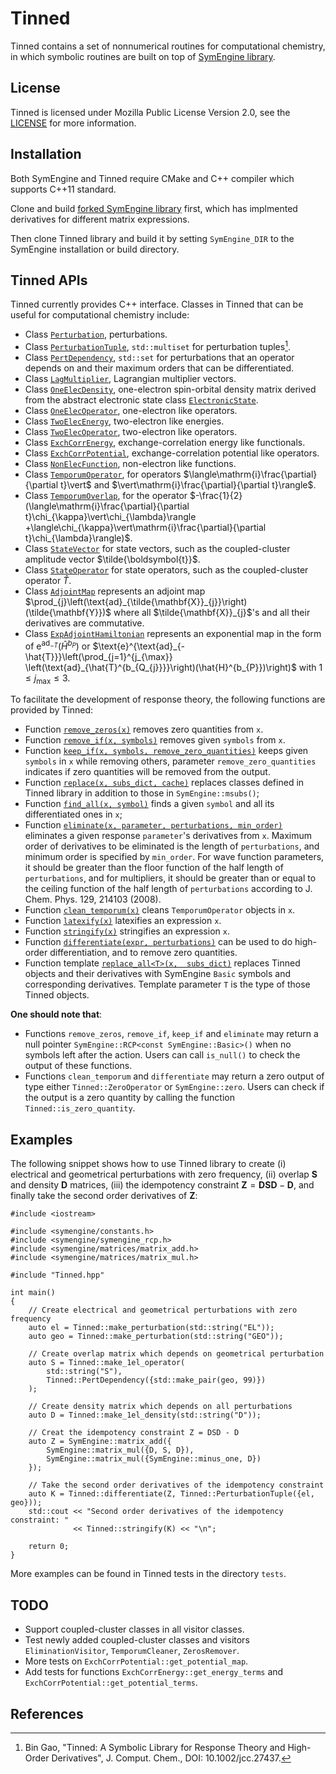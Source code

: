 # Tinned

Tinned contains a set of nonnumerical routines for computational chemistry, in
which symbolic routines are built on top of
[SymEngine library](https://github.com/symengine/symengine).

## License

Tinned is licensed under Mozilla Public License Version 2.0, see the
[LICENSE](LICENSE) for more information.

## Installation

Both SymEngine and Tinned require CMake and C++ compiler which supports C++11
standard.

Clone and build [forked SymEngine library](https://github.com/bingao/symengine)
first, which has implmented derivatives for different matrix expressions.

Then clone Tinned library and build it by setting `SymEngine_DIR` to the
SymEngine installation or build directory.

## Tinned APIs

Tinned currently provides C++ interface. Classes in Tinned that can be useful
for computational chemistry include:

* Class [`Perturbation`](include/Tinned/Perturbation.hpp), perturbations.
* Class [`PerturbationTuple`](include/Tinned/Perturbation.hpp), `std::multiset`
  for perturbation tuples[^1].
* Class [`PertDependency`](include/Tinned/PertDependency.hpp), `std::set` for
  perturbations that an operator depends on and their maximum orders that can
  be differentiated.
* Class [`LagMultiplier`](include/Tinned/LagMultiplier.hpp), Lagrangian
  multiplier vectors.
* Class [`OneElecDensity`](include/Tinned/OneElecDensity.hpp), one-electron
  spin-orbital density matrix derived from the abstract electronic state
  class [`ElectronicState`](include/Tinned/ElectronicState.hpp).
* Class [`OneElecOperator`](include/Tinned/OneElecOperator.hpp), one-electron
  like operators.
* Class [`TwoElecEnergy`](include/Tinned/TwoElecEnergy.hpp), two-electron like
  energies.
* Class [`TwoElecOperator`](include/Tinned/TwoElecOperator.hpp), two-electron
  like operators.
* Class [`ExchCorrEnergy`](include/Tinned/ExchCorrEnergy.hpp),
  exchange-correlation energy like functionals.
* Class [`ExchCorrPotential`](include/Tinned/ExchCorrPotential.hpp),
  exchange-correlation potential like operators.
* Class [`NonElecFunction`](include/Tinned/NonElecFunction.hpp), non-electron
  like functions.
* Class [`TemporumOperator`](include/Tinned/TemporumOperator.hpp), for
  operators $\langle\mathrm{i}\frac{\partial}{\partial t}\vert$ and
  $\vert\mathrm{i}\frac{\partial}{\partial t}\rangle$.
* Class [`TemporumOverlap`](include/Tinned/TemporumOverlap.hpp), for the operator
  $-\frac{1}{2}(\langle\mathrm{i}\frac{\partial}{\partial t}\chi_{\kappa}\vert\chi_{\lambda}\rangle
  +\langle\chi_{\kappa}\vert\mathrm{i}\frac{\partial}{\partial t}\chi_{\lambda}\rangle)$.
* Class [`StateVector`](include/Tinned/StateVector.hpp) for state vectors, such
  as the coupled-cluster amplitude vector $\tilde{\boldsymbol{t}}$.
* Class [`StateOperator`](include/Tinned/StateOperator.hpp) for state operators,
  such as the coupled-cluster operator $\hat{T}$.
* Class [`AdjointMap`](include/Tinned/AdjointMap.hpp) represents an adjoint map
  $\prod_{j}\left(\text{ad}_{\tilde{\mathbf{X}}_{j}}\right)(\tilde{\mathbf{Y}})$
  where all $\tilde{\mathbf{X}}_{j}$'s and all their derivatives are commutative.
* Class [`ExpAdjointHamiltonian`](include/Tinned/ExpAdjointHamiltonian.hpp)
  represents an exponential map in the form of
  $\text{e}^{\text{ad}_{-\hat{T}}}(\hat{H}^{b_{P}})$ or
  $\text{e}^{\text{ad}_{-\hat{T}}}\left(\prod_{j=1}^{j_{\max}}
    \left(\text{ad}_{\hat{T}^{b_{Q_{j}}}}\right)(\hat{H}^{b_{P}})\right)$ with
  $1\le j_{\max}\le3$.

To facilitate the development of response theory, the following functions are
provided by Tinned:

* Function [`remove_zeros(x)`](include/Tinned/ZerosRemover.hpp) removes zero
  quantities from `x`.
* Function [`remove_if(x, symbols)`](include/Tinned/RemoveVisitor.hpp) removes
  given `symbols` from `x`.
* Function [`keep_if(x, symbols, remove_zero_quantities)`](include/Tinned/KeepVisitor.hpp)
  keeps given `symbols` in `x` while removing others, parameter
  `remove_zero_quantities` indicates if zero quantities will be removed from the
  output.
* Function [`replace(x, subs_dict, cache)`](include/Tinned/ReplaceVisitor.hpp)
  replaces classes defined in Tinned library in addition to those in
  `SymEngine::msubs()`;
* Function [`find_all(x, symbol)`](include/Tinned/FindAllVisitor.hpp)
  finds a given `symbol` and all its differentiated ones in `x`;
* Function [`eliminate(x, parameter, perturbations, min_order)`](include/Tinned/EliminationVisitor.hpp)
  eliminates a given response `parameter`'s derivatives from `x`. Maximum order
  of derivatives to be eliminated is the length of `perturbations`, and minimum
  order is specified by `min_order`. For wave function parameters, it should be
  greater than the floor function of the half length of `perturbations`, and for
  multipliers, it should be greater than or equal to the ceiling function of the
  half length of `perturbations` according to J. Chem. Phys. 129, 214103 (2008).
* Function [`clean_temporum(x)`](include/Tinned/TemporumCleaner.hpp) cleans
  `TemporumOperator` objects in `x`.
* Function [`latexify(x)`](include/Tinned/LaTeXifyVisitor.hpp) latexifies an
  expression `x`.
* Function [`stringify(x)`](include/Tinned/StringifyVisitor.hpp) stringifies an
  expression `x`.
* Function [`differentiate(expr, perturbations)`](include/Tinned/Utilities.hpp)
  can be used to do high-order differentiation, and to remove zero quantities.
* Function template [`replace_all<T>(x,  subs_dict)`](include/Tinned/Utilities.hpp)
  replaces Tinned objects and their derivatives with SymEngine `Basic` symbols
  and corresponding derivatives. Template parameter `T` is the type of those
  Tinned objects.

**One should note that**:

* Functions `remove_zeros`, `remove_if`, `keep_if` and `eliminate` may
  return a null pointer `SymEngine::RCP<const SymEngine::Basic>()` when no
  symbols left after the action. Users can call `is_null()` to check the output
  of these functions.
* Functions `clean_temporum` and `differentiate` may return a zero output of
  type either `Tinned::ZeroOperator` or `SymEngine::zero`. Users can check if
  the output is a zero quantity by calling the function `Tinned::is_zero_quantity`.

## Examples

The following snippet shows how to use Tinned library to create (i) electrical
and geometrical perturbations with zero frequency, (ii) overlap $\mathbf{S}$
and density $\mathbf{D}$ matrices, (iii) the idempotency constraint
$\mathbf{Z}=\mathbf{DSD}-\mathbf{D}$, and finally take the second order
derivatives of $\mathbf{Z}$:

```
#include <iostream>

#include <symengine/constants.h>
#include <symengine/symengine_rcp.h>
#include <symengine/matrices/matrix_add.h>
#include <symengine/matrices/matrix_mul.h>

#include "Tinned.hpp"

int main()
{
    // Create electrical and geometrical perturbations with zero frequency
    auto el = Tinned::make_perturbation(std::string("EL"));
    auto geo = Tinned::make_perturbation(std::string("GEO"));

    // Create overlap matrix which depends on geometrical perturbation
    auto S = Tinned::make_1el_operator(
        std::string("S"),
        Tinned::PertDependency({std::make_pair(geo, 99)})
    );

    // Create density matrix which depends on all perturbations
    auto D = Tinned::make_1el_density(std::string("D"));

    // Creat the idempotency constraint Z = DSD - D
    auto Z = SymEngine::matrix_add({
        SymEngine::matrix_mul({D, S, D}),
        SymEngine::matrix_mul({SymEngine::minus_one, D})
    });

    // Take the second order derivatives of the idempotency constraint
    auto K = Tinned::differentiate(Z, Tinned::PerturbationTuple({el, geo}));
    std::cout << "Second order derivatives of the idempotency constraint: "
              << Tinned::stringify(K) << "\n";

    return 0;
}
```

More examples can be found in Tinned tests in the directory `tests`.

## TODO

* Support coupled-cluster classes in all visitor classes.
* Test newly added coupled-cluster classes and visitors `EliminationVisitor`,
  `TemporumCleaner`, `ZerosRemover`.
* More tests on `ExchCorrPotential::get_potential_map`.
* Add tests for functions `ExchCorrEnergy::get_energy_terms` and
  `ExchCorrPotential::get_potential_terms`.

## References

[^1]: Bin Gao, "Tinned: A Symbolic Library for Response Theory and High-Order
      Derivatives", J. Comput. Chem., DOI: 10.1002/jcc.27437.
